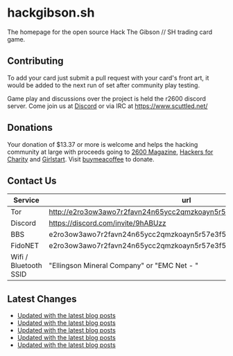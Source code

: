 # hackgibson.sh
The homepage for the open source Hack The Gibson // SH trading card game.


## Contributing

To add your card just submit a pull request with your card's front art, it would be added to the next run of set after community play testing.

Game play and discussions over the project is held the r2600 discord server. Come join us at [Discord](https://discord.com/invite/9hABUzz) or via IRC at https://www.scuttled.net/


## Donations

Your donation of $13.37 or more is welcome and helps the hacking community at large with proceeds going to [2600 Magazine](https://2600.com/), [Hackers for Charity](https://hackersforcharity.org) and [Girlstart](https://girlstart.org).  Visit [buymeacoffee](https://www.buymeacoffee.com/hackgibson.sh) to donate.


## Contact Us

Service | url
-|-
Tor | http://e2ro3ow3awo7r2favn24n65ycc2qmzkoayn5r57e3f56nvjwdcgg32ad.onion
Discord | https://discord.com/invite/9hABUzz
BBS | e2ro3ow3awo7r2favn24n65ycc2qmzkoayn5r57e3f56nvjwdcgg32ad.onion:23
FidoNET | e2ro3ow3awo7r2favn24n65ycc2qmzkoayn5r57e3f56nvjwdcgg32ad.onion:24554
Wifi / Bluetooth SSID | "Ellingson Mineral Company" or "EMC Net - <fidonet address>"

## Latest Changes
<!-- BLOG-POST-LIST:START -->
- [Updated with the latest blog posts](https://github.com/DFW2600/hackgibson.sh/commit/e26c46e67d62863d3e5bd364f03a3098c05b7f95)
- [Updated with the latest blog posts](https://github.com/DFW2600/hackgibson.sh/commit/0a8c4ec6c86b20d9434a7abfd71701c9d14ec571)
- [Updated with the latest blog posts](https://github.com/DFW2600/hackgibson.sh/commit/0b258f57038b32d0635b11985ec95fbb392b6b9a)
- [Updated with the latest blog posts](https://github.com/DFW2600/hackgibson.sh/commit/7bafc6165c99cddc2cefd8129e7342ff6f59b222)
- [Updated with the latest blog posts](https://github.com/DFW2600/hackgibson.sh/commit/98aff379449b87477679b6c0541d3f035fd35655)
<!-- BLOG-POST-LIST:END -->
